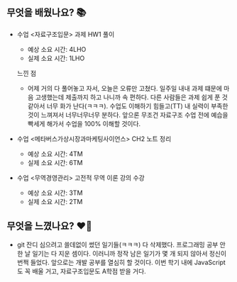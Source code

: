 ## 무엇을 배웠나요? 📚
- 수업 <자료구조입문> 과제 HW1 풀이
    - 예상 소요 시간: 4LHO
    - 실제 소요 시간: 1LHO

    느낀 점
    - 어제 거의 다 풀어놓고 자서, 오늘은 오류만 고쳤다. 일주일 내내 과제 떄문에 마음 고생했는데 제출까지 하고 나니까 속 편하다. 다른 사람들은 과제 쉽게 푼 것 같아서 너무 화가 난다(ㅋㅋㅋ). 수업도 이해하기 힘들고(TT) 내 실력이 부족한 것이 느껴져서 너무너무너무 분하다. 앞으론 무조건 자료구조 수업 전에 예습을 빡세게 해가서 수업을 100% 이해할 것이다.

- 수업 <메타버스가상시장과마케팅사이언스> CH2 노트 정리
    - 예상 소요 시간: 4TM
    - 실제 소요 시간: 6TM

- 수업 <무역경영관리> 고전적 무역 이론 강의 수강
    - 예상 소요 시간: 3TM
    - 실제 소요 시간: 2TM

## 무엇을 느꼈나요? ❤️‍🔥
- git 잔디 심으려고 쓸데없이 썼던 일기들(ㅋㅋㅋ) 다 삭제했다. 프로그래밍 공부 안 한 날 일기는 다 지운 셈이다. 이러니까 정작 남은 일기가 몇 개 되지 않아서 정신이 번쩍 들었다. 앞으로는 개발 공부를 열심히 할 것이다. 이번 학기 내에 JavaScript도 꼭 배울 거고, 자료구조입문도 A학점 받을 거다.